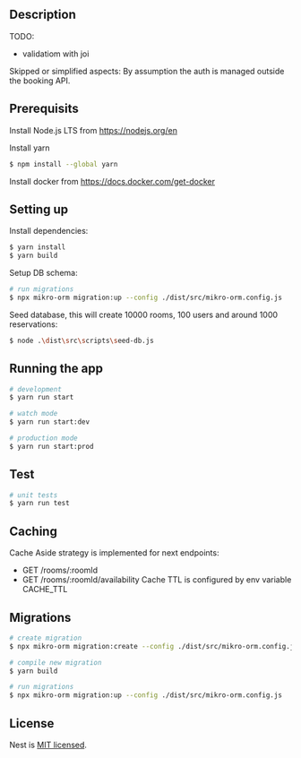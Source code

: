 ## Description

TODO:
- validatiom with joi

Skipped or simplified aspects:
By assumption the auth is managed outside the booking API.

## Prerequisits
Install Node.js LTS from https://nodejs.org/en

Install yarn
```bash
$ npm install --global yarn
```
Install docker from https://docs.docker.com/get-docker

## Setting up
Install dependencies:
```bash
$ yarn install
$ yarn build
```
Setup DB schema:
```bash
# run migrations
$ npx mikro-orm migration:up --config ./dist/src/mikro-orm.config.js
```
Seed database, this will create 10000 rooms, 100 users and around 1000 reservations:
```bash
$ node .\dist\src\scripts\seed-db.js
```

## Running the app

```bash
# development
$ yarn run start

# watch mode
$ yarn run start:dev

# production mode
$ yarn run start:prod
```

## Test

```bash
# unit tests
$ yarn run test
```

## Caching
Cache Aside strategy is implemented for next endpoints:
- GET /rooms/:roomId
- GET /rooms/:roomId/availability
Cache TTL is configured by env variable CACHE_TTL

## Migrations
```bash
# create migration
$ npx mikro-orm migration:create --config ./dist/src/mikro-orm.config.js --name MigrationName

# compile new migration
$ yarn build

# run migrations
$ npx mikro-orm migration:up --config ./dist/src/mikro-orm.config.js
```

## License

Nest is [MIT licensed](LICENSE).
